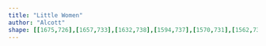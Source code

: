 ```yaml
---
title: "Little Women"
author: "Alcott"
shape: [[1675,726],[1657,733],[1632,738],[1594,737],[1570,731],[1562,731],[1557,736],[1557,751],[1562,765],[1578,788],[1596,804],[1608,823],[1612,833],[1612,956],[1607,1156],[1608,1231],[1606,1251],[1607,1278],[1605,1293],[1605,1439],[1602,1546],[1606,1554],[1614,1560],[1630,1564],[1653,1566],[1685,1566],[1715,1563],[1742,1549],[1746,1545],[1748,1539],[1750,1516],[1752,1389],[1754,1376],[1754,1352],[1758,1299],[1758,1264],[1770,1006],[1771,937],[1773,913],[1776,903],[1778,841],[1780,832],[1780,820],[1783,808],[1781,796],[1768,784],[1750,775],[1744,774],[1733,767],[1706,747],[1691,733],[1685,731],[1678,726]]
---
```

